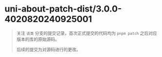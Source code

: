 # uni-about-patch-dist/3.0.0-4020820240925001

> 关注 `该类` 分支的提交记录，首次正式提交的代码均为  `pnpm patch` 之后对应版本的库的原始源码。
>
> 后续的提交为对源码进行的更改。
